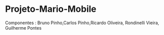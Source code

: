 # Projeto-Mario-Mobile




Componentes : Bruno Pinho,Carlos Pinho,Ricardo Oliveira, Rondinelli Vieira, Guilherme Pontes
